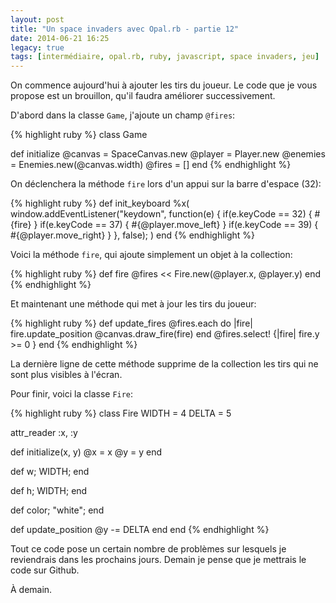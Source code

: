 ```yaml
---
layout: post
title: "Un space invaders avec Opal.rb - partie 12"
date: 2014-06-21 16:25
legacy: true
tags: [intermédiaire, opal.rb, ruby, javascript, space invaders, jeu]
---
```




On commence aujourd'hui à ajouter les tirs du joueur. Le code que je vous
propose est un brouillon, qu'il faudra améliorer successivement.

D'abord dans la classe `Game`, j'ajoute un champ `@fires`:

{% highlight ruby %}
class Game

  def initialize
    @canvas = SpaceCanvas.new
    @player = Player.new
    @enemies = Enemies.new(@canvas.width)
    @fires = []
  end
{% endhighlight %}

<!-- more -->

On déclenchera la méthode `fire` lors d'un appui sur la barre d'espace (32):

{% highlight ruby %}
  def init_keyboard
    %x(
      window.addEventListener("keydown",
        function(e) {
          if(e.keyCode == 32) { #{fire} }
          if(e.keyCode == 37) { #{@player.move_left} }
          if(e.keyCode == 39) { #{@player.move_right} }
        },
        false);
    )
  end
{% endhighlight %}

Voici la méthode `fire`, qui ajoute simplement un objet à la collection:

{% highlight ruby %}
  def fire
    @fires << Fire.new(@player.x, @player.y)
  end
{% endhighlight %}

Et maintenant une méthode qui met à jour les tirs du joueur:

{% highlight ruby %}
  def update_fires
    @fires.each do |fire|
      fire.update_position
      @canvas.draw_fire(fire)
    end
    @fires.select! {|fire| fire.y >= 0 }
  end
{% endhighlight %}

La dernière ligne de cette méthode supprime de la collection les tirs qui
ne sont plus visibles à l'écran.

Pour finir, voici la classe `Fire`:

{% highlight ruby %}
class Fire
  WIDTH = 4
  DELTA = 5

  attr_reader :x, :y

  def initialize(x, y)
    @x = x
    @y = y
  end

  def w; WIDTH; end

  def h; WIDTH; end

  def color; "white"; end

  def update_position
    @y -= DELTA
  end
end
{% endhighlight %}

Tout ce code pose un certain nombre de problèmes sur lesquels je reviendrais
dans les prochains jours. Demain je pense que je mettrais le code sur Github.



À demain.


